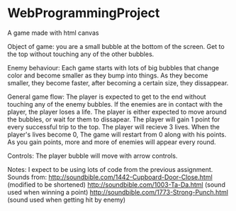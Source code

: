 # WebProgrammingProject
A game made with html canvas

Object of game: you are a small bubble at the bottom of the screen. Get to the top without touching any of the other bubbles.

Enemy behaviour: Each game starts with lots of big bubbles that change color and become smaller as they bump into things. As they become smaller, they become faster, after becoming a certain size, they dissappear.

General game flow: The player is expected to get to the end without touching any of the enemy bubbles. If the enemies are in contact with the player, the player loses a life. The player is either expected to move around the bubbles, or wait for them to dissapear. The player will gain 1 point for every successful trip to the top. The player will recieve 3 lives. When the player's lives become 0, The game will restart from 0 along with his points. As you gain points, more and more of enemies will appear every round.

Controls: The player bubble will move with arrow controls.

Notes: I expect to be using lots of code from the previous assignment.
Sounds from: 
http://soundbible.com/1442-Cupboard-Door-Close.html (modified to be shortened)
http://soundbible.com/1003-Ta-Da.html (sound used when winning a point)
http://soundbible.com/1773-Strong-Punch.html (sound used when getting hit by enemy)